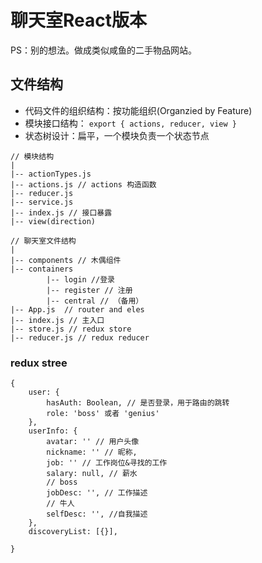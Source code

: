 # 聊天室React版本
PS：别的想法。做成类似咸鱼的二手物品网站。

## 文件结构
- 代码文件的组织结构：按功能组织(Organzied by Feature)
- 模块接口结构： `export { actions, reducer, view }`
- 状态树设计：扁平，一个模块负责一个状态节点

```
// 模块结构
|
|-- actionTypes.js
|-- actions.js // actions 构造函数
|-- reducer.js
|-- service.js
|-- index.js // 接口暴露
|-- view(direction)
```

```
// 聊天室文件结构
|
|-- components // 木偶组件
|-- containers
        |-- login //登录
        |-- register // 注册
        |-- central // （备用）
|-- App.js  // router and eles
|-- index.js // 主入口
|-- store.js // redux store
|-- reducer.js // redux reducer
```

### redux stree

```
{
    user: {
        hasAuth: Boolean, // 是否登录，用于路由的跳转
        role: 'boss' 或者 'genius'
    },
    userInfo: {
        avatar: '' // 用户头像
        nickname: '' // 昵称,
        job: '' // 工作岗位&寻找的工作
        salary: null, // 薪水
        // boss
        jobDesc: '', // 工作描述
        // 牛人
        selfDesc: '', //自我描述
    },
    discoveryList: [{}],

}
```
